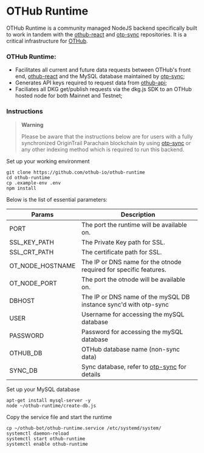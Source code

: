 # OTHub Runtime

OTHub Runtime is a community managed NodeJS backend specifically built to work in tandem with the [othub-react](https://github.com/othub-io/othub-react) and [otp-sync](https://github.com/othub-io/otp-sync) repositories. It is a critical infrastructure for [OTHub](https://github.com/othub-io). 

### OTHub Runtime:
- Facilitates all current and future data requests between OTHub's front end, [othub-react](https://github.com/othub-io/othub-react) and the MySQL database maintained by [otp-sync](https://github.com/othub-io/otp-sync);
- Generates API keys required to request data from [othub-api](https://github.com/othub-io/othub-api);
- Faciliates all DKG get/publish requests via the dkg.js SDK to an OTHub hosted node for both Mainnet and Testnet;

### Instructions
> **Warning**
> 
> Please be aware that the instructions below are for users with a fully synchronized OriginTrail Parachain blockchain by using [otp-sync](https://github.com/othub-io/otp-sync) or any other indexing method which is required to run this backend. 

Set up your working environment
```
git clone https://github.com/othub-io/othub-runtime
cd othub-runtime
cp .example-env .env
npm install
```
Below is the list of essential parameters:

| Params            | Description                                |
|-------------------|-------------------------------------------|
| PORT              | The port the runtime will be available on. |
| SSL_KEY_PATH             | The Private Key path for SSL.                            |
| SSL_CRT_PATH           | The certificate path for SSL.                              |
| OT_NODE_HOSTNAME       | The IP or DNS name for the otnode required for specific features.                 |
| OT_NODE_PORT            | The port the otnode will be available on.             |
| DBHOST            | The IP or DNS name of the mySQL DB instance sync'd with otp-sync             |
| USER              | Username for accessing the mySQL database         |
| PASSWORD          | Password for accessing the mySQL database         |
| OTHUB_DB          | OTHub database name (non-sync data)                          |
| SYNC_DB           | Sync database, refer to [otp-sync](https://github.com/othub-io/otp-sync) for details               |

Set up your MySQL database
```
apt-get install mysql-server -y
node ~/othub-runtime/create-db.js
```
Copy the service file and start the runtime
```
cp ~/othub-bot/othub-runtime.service /etc/systemd/system/
systemctl daemon-reload
systemctl start othub-runtime
systemctl enable othub-runtime
```
